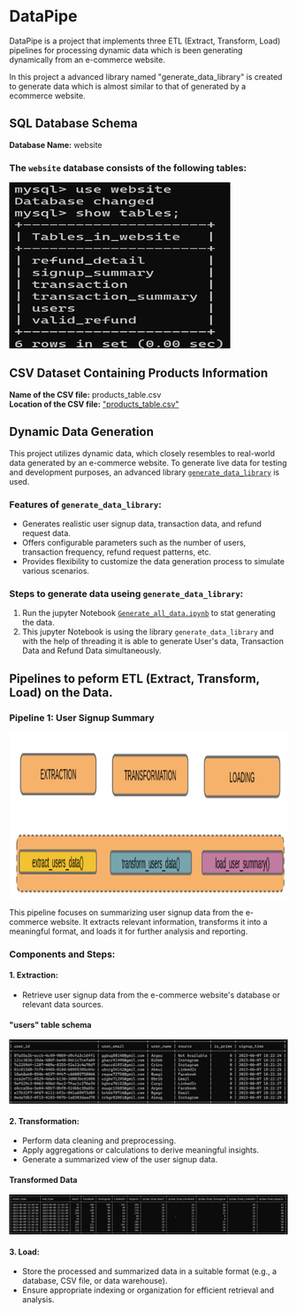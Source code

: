 # DataPipe

DataPipe is a project that implements three ETL (Extract, Transform, Load) pipelines for processing dynamic data which is been generating dynamically from an e-commerce website.

In this project a advanced library named "generate_data_library" is created to generate data which is almost similar to that of generated by a ecommerce website.

## SQL Database Schema
**Database Name:** website

### The `website` database consists of the following tables:
<img src = "images/all_tables.jpg" height = "300px" width = "400px"></img>

## CSV Dataset Containing Products Information
**Name of the CSV file:** products_table.csv <br />
**Location of the CSV file:** ["products_table.csv"](dataset/product_table.csv)

## Dynamic Data Generation

This project utilizes dynamic data, which closely resembles to real-world data generated by an e-commerce website. To generate live data for testing and development purposes, an advanced library [`generate_data_library`](generate_data_library) is used.

### Features of `generate_data_library`:
- Generates realistic user signup data, transaction data, and refund request data.
- Offers configurable parameters such as the number of users, transaction frequency, refund request patterns, etc.
- Provides flexibility to customize the data generation process to simulate various scenarios.

### Steps to generate data useing `generate_data_library`:
1. Run the jupyter Notebook [`Generate_all_data.ipynb`](Generate_all_data.ipynb) to stat generating the data.
2. This jupyter Notebook is using the library `generate_data_library` and with the help of threading it is able to generate User's data, Transaction Data and Refund Data simultaneously.

## Pipelines to peform ETL (Extract, Transform, Load) on the Data.

### Pipeline 1: User Signup Summary
<p align = "center"><img src = "images/pipeline-1.png" height = "300px"></img></p>

This pipeline focuses on summarizing user signup data from the e-commerce website. It extracts relevant information, transforms it into a meaningful format, and loads it for further analysis and reporting.

### Components and Steps:
#### 1. Extraction: 
   - Retrieve user signup data from the e-commerce website's database or relevant data sources.
   #### "users" table schema
   ![users_Table](images/user_table_data.jpg)


#### 2. Transformation: 
   - Perform data cleaning and preprocessing.
   - Apply aggregations or calculations to derive meaningful insights.
   - Generate a summarized view of the user signup data.
   #### Transformed Data
   ![summary_table](images/user_summary_table.jpg)

#### 3. Load: 
   - Store the processed and summarized data in a suitable format (e.g., a database, CSV file, or data warehouse).
   - Ensure appropriate indexing or organization for efficient retrieval and analysis.

